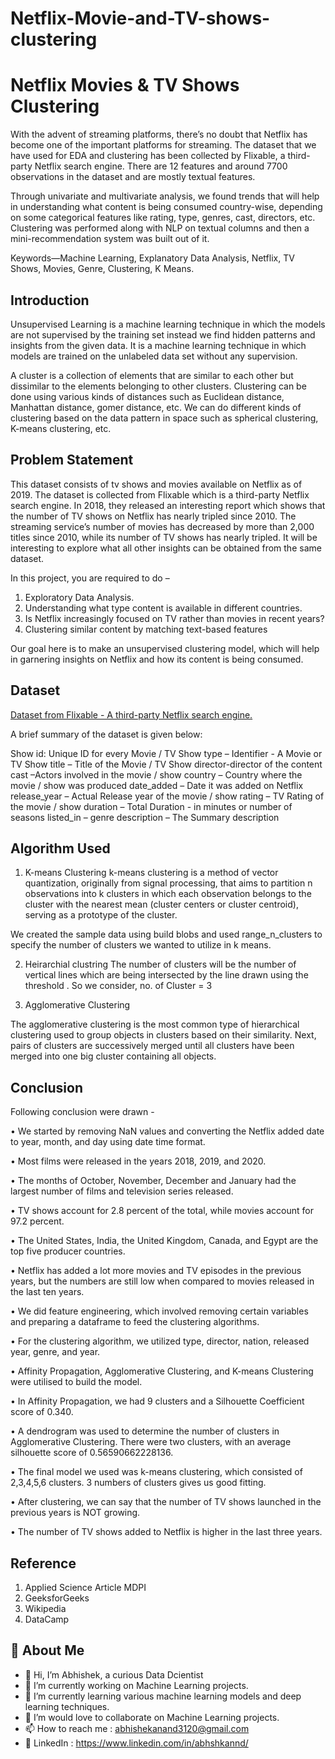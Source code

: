 # Netflix-Movie-and-TV-shows-clustering

# Netflix Movies & TV Shows Clustering

With the advent of streaming platforms, there’s no doubt that Netflix has become one of the important platforms for streaming. The dataset that we have used for EDA and clustering has been collected by Flixable, a third-party Netflix search engine. There are 12 features and around 7700 observations in the dataset and are mostly textual features.

Through univariate and multivariate analysis, we found trends that will help in understanding     what content is being consumed country-wise, depending on some categorical features like rating, type, genres, cast, directors, etc. Clustering was performed along with NLP on textual columns and then a mini-recommendation system was built out of it.

Keywords—Machine Learning, Explanatory Data Analysis, Netflix, TV Shows, Movies, Genre, Clustering, K Means.

## Introduction
Unsupervised Learning is a machine learning technique in which the models are not supervised by the training set instead we find hidden patterns and insights from the given data. It is a machine learning technique in which models are trained on the unlabeled data set without any supervision. 

A cluster is a collection of elements that are similar to each other but dissimilar to the elements belonging to other clusters. Clustering can be done using various kinds of distances such as Euclidean distance, Manhattan distance, gomer distance, etc. We can do different kinds of clustering based on the data pattern in space such as spherical clustering, K-means clustering, etc.


## Problem Statement

This dataset consists of tv shows and movies available on Netflix as of 2019. The dataset is collected from Flixable which is a third-party Netflix search engine.
In 2018, they released an interesting report which shows that the number of TV shows on Netflix has nearly tripled since 2010. The streaming service’s number of movies has decreased by more than 2,000 titles since 2010, while its number of TV shows has nearly tripled. It will be interesting to explore what all other insights can be obtained from the same dataset.

In this project, you are required to do –

1. Exploratory Data Analysis.
2. Understanding what type content is available in different countries.
3. Is Netflix increasingly focused on TV rather than movies in recent
years?
4. Clustering similar content by matching text-based features

Our goal here is to make an unsupervised clustering model, which will help in garnering insights on Netflix and how its content is being consumed.

## Dataset
[Dataset from Flixable - A third-party Netflix search engine.](https://drive.google.com/file/d/12U7pvtOG9mVLNMGuc6hFyydI4Ya3_iJc/view?usp=sharing)

A brief summary of the dataset is given below:

Show id: Unique ID for every Movie / TV Show 
type – Identifier - A Movie or TV Show 
title – Title of the Movie / TV Show 
director-director of the content 
cast –Actors involved in the movie / show 
country – Country where the movie / show was produced 
date_added – Date it was added on Netflix 
release_year – Actual Release year of the movie / show 
rating – TV Rating of the movie / show 
duration – Total Duration - in minutes or number of seasons 
listed_in – genre 
description – The Summary description

## Algorithm Used
1.	K-means Clustering
k-means clustering is a method of vector quantization, originally from signal processing, that aims to partition n observations into k clusters in which each observation belongs to the cluster with the nearest mean (cluster centers or cluster centroid), serving as a prototype of the cluster.

We created the sample data using build blobs and used range_n_clusters to specify the number of clusters we wanted to utilize in k means.

2.	Heirarchial clustring
The number of clusters will be the number of vertical lines which are being intersected by the line drawn using the threshold .
So we consider, no. of Cluster = 3

3.	Agglomerative Clustering

The agglomerative clustering is the most common type of hierarchical clustering
used to group objects in clusters based on their similarity. Next, pairs of
clusters are successively merged until all clusters have been merged into one big cluster containing all objects.

## Conclusion
Following conclusion were drawn -

•	 We started by removing NaN values and converting the Netflix added date to year, month, and day using date time format.

•	Most films were released in the years 2018, 2019, and 2020.

•	The months of October, November, December and January had the largest number of films and television series released.

•	TV shows account for 2.8 percent of the total, while movies account for 97.2 percent.

•	The United States, India, the United Kingdom, Canada, and Egypt are the top five producer countries.

•	Netflix has added a lot more movies and TV episodes in the previous years, but the numbers are still low when compared to movies released in the last ten years.

•	We did feature engineering, which involved removing certain variables and preparing a dataframe to feed the clustering algorithms.

•	For the clustering algorithm, we utilized type, director, nation, released year, genre, and year.

•	Affinity Propagation, Agglomerative Clustering, and K-means Clustering were utilised to build the model.

•	In Affinity Propagation, we had 9 clusters and a Silhouette Coefficient score of 0.340.

•	A dendrogram was used to determine the number of clusters in Agglomerative Clustering. There were two clusters, with an average silhouette score of 0.56590662228136.

•	The final model we used was k-means clustering, which consisted of 2,3,4,5,6 clusters. 3 numbers of clusters gives us good fitting.

•	After clustering, we can say that the number of TV shows launched in the previous years is NOT growing.

•	The number of TV shows added to Netflix is higher in the last three years.


## Reference
1.  Applied Science Article  MDPI
2.  GeeksforGeeks
3.  Wikipedia
4.  DataCamp

## 🚀 About Me


- 👋 Hi, I’m Abhishek, a curious Data Dcientist
- 👀 I’m currently working on Machine Learning projects.
- 🌱 I’m currently learning various machine learning models and deep learning techniques.
- 💞️ I’m would love to collaborate on Machine Learning projects.
- 📫 How to reach me : abhishekanand3120@gmail.com
- 👀 LinkedIn : https://www.linkedin.com/in/abhshkannd/
